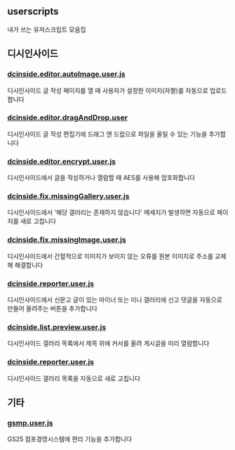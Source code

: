 userscripts
---
내가 쓰는 유저스크립트 모음집

## 디시인사이드
### [dcinside.editor.autoImage.user.js](https://github.com/toriato/userscripts/raw/master/dcinside.editor.autoImage.user.js)
디시인사이드 글 작성 페이지를 열 때 사용자가 설정한 이미지(자짤)를 자동으로 업로드합니다

### [dcinside.editor.dragAndDrop.user](https://github.com/toriato/userscripts/raw/master/dcinside.editor.dragAndDrop.user.js)
디시인사이드 글 작성 편집기에 드래그 앤 드랍으로 파일을 올릴 수 있는 기능을 추가합니다

### [dcinside.editor.encrypt.user.js](https://github.com/toriato/userscripts/raw/master/dcinside.editor.encrypt.user.js)
디시인사이드에서 글을 작성하거나 열람할 때 AES를 사용해 암호화합니다 

### [dcinside.fix.missingGallery.user.js](https://github.com/toriato/userscripts/raw/master/dcinside.fix.missingGallery.user.js)
디시인사이드에서 '해당 갤러리는 존재하지 않습니다' 메세지가 발생하면 자동으로 페이지를 새로 고칩니다

### [dcinside.fix.missingImage.user.js](https://github.com/toriato/userscripts/raw/master/dcinside.fix.missingImage.user.js)
디시인사이드에서 간혈적으로 이미지가 보이지 않는 오류를 원본 이미지로 주소를 교체해 해결합니다

### [dcinside.reporter.user.js](https://github.com/toriato/userscripts/raw/master/dcinside.reporter.user.js)
디시인사이드에서 신문고 글이 있는 마이너 또는 미니 갤러리에 신고 댓글을 자동으로 만들어 올려주는 버튼을 추가합니다

### [dcinside.list.preview.user.js](https://github.com/toriato/userscripts/raw/master/dcinside.list.preview.user.js)
디시인사이드 갤러리 목록에서 제목 위에 커서를 올려 게시글을 미리 열람합니다

### [dcinside.reporter.user.js](https://github.com/toriato/userscripts/raw/master/dcinside.reporter.user.js)
디시인사이드 갤러리 목록을 자동으로 새로 고칩니다

## 기타

### [gsmp.user.js](https://github.com/toriato/userscripts/raw/master/gsmp.user.js)
GS25 점포경영시스템에 편리 기능을 추가합니다
